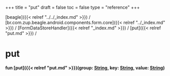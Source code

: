 +++
title = "put"
draft = false
toc = false
type = "reference"
+++

[beagle]({{< relref "../../_index.md" >}}) / [br.com.zup.beagle.android.components.form.core]({{< relref "../_index.md" >}}) / [FormDataStoreHandler]({{< relref "_index.md" >}}) / [put]({{< relref "put.md" >}}) / 



# put  
  
<b><b>fun [put]({{< relref "put.md" >}})(group: [String](https://kotlinlang.org/api/latest/jvm/stdlib/kotlin/-string/index.html), key: [String](https://kotlinlang.org/api/latest/jvm/stdlib/kotlin/-string/index.html), value: [String](https://kotlinlang.org/api/latest/jvm/stdlib/kotlin/-string/index.html))</b></b>  



